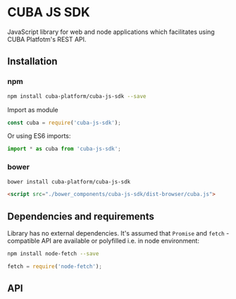# CUBA JS SDK
JavaScript library for web and node applications which facilitates using CUBA Platfotm's REST API.
 
## Installation

### npm

```bash
npm install cuba-platform/cuba-js-sdk --save
```
Import as module  
```javascript
const cuba = require('cuba-js-sdk');
```

Or using ES6 imports:

```javascript
import * as cuba from 'cuba-js-sdk';
```

### bower
```bash
bower install cuba-platform/cuba-js-sdk
```
```html
<script src="./bower_components/cuba-js-sdk/dist-browser/cuba.js">
```


## Dependencies and requirements
Library has no external dependencies. It's assumed that `Promise` and `fetch` -compatible API are available 
or polyfilled i.e. in node environment:
  
```bash
npm install node-fetch --save
```

```javascript
fetch = require('node-fetch');
```

## API

